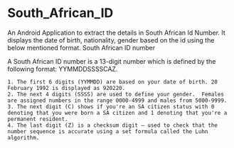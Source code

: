 # South_African_ID

An Android Application to extract the details in South African Id Number. It displays the date of birth, nationality, gender based on the id using the below mentioned format.
South African ID number

A South African ID number is a 13-digit number which is defined by the following format: YYMMDDSSSSCAZ.

    1. The first 6 digits (YYMMDD) are based on your date of birth. 20 February 1992 is displayed as 920220.
    2. The next 4 digits (SSSS) are used to define your gender.  Females are assigned numbers in the range 0000-4999 and males from 5000-9999.
    3. The next digit (C) shows if you're an SA citizen status with 0 denoting that you were born a SA citizen and 1 denoting that you're a permanent resident.
    4. The last digit (Z) is a checksum digit – used to check that the number sequence is accurate using a set formula called the Luhn algorithm.
